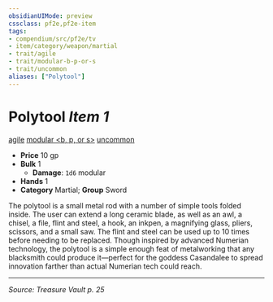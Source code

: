 ```yaml
---
obsidianUIMode: preview
cssclass: pf2e,pf2e-item
tags:
- compendium/src/pf2e/tv
- item/category/weapon/martial
- trait/agile
- trait/modular-b-p-or-s
- trait/uncommon
aliases: ["Polytool"]
---
```

# Polytool *Item 1*  
[agile](agile.md "Agile Weapon Trait")  [modular <b, p, or s>](rules/traits/modular-b-p-or-s-logm.md "Modular Weapon Trait")  [uncommon](uncommon.md "Uncommon Rarity Trait")  

- **Price** 10 gp
- **Bulk** 1
  - **Damage**: `1d6` modular
- **Hands** 1
- **Category** Martial; **Group** Sword 

The polytool is a small metal rod with a number of simple tools folded inside. The user can extend a long ceramic blade, as well as an awl, a chisel, a file, flint and steel, a hook, an inkpen, a magnifying glass, pliers, scissors, and a small saw. The flint and steel can be used up to 10 times before needing to be replaced. Though inspired by advanced Numerian technology, the polytool is a simple enough feat of metalworking that any blacksmith could produce it—perfect for the goddess Casandalee to spread innovation farther than actual Numerian tech could reach.


---
*Source: Treasure Vault p. 25*
